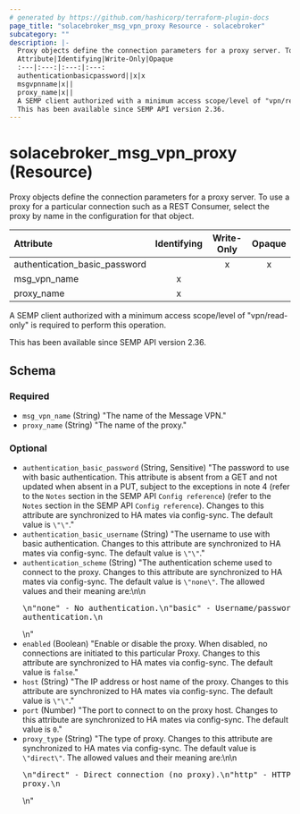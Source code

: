 ```yaml
---
# generated by https://github.com/hashicorp/terraform-plugin-docs
page_title: "solacebroker_msg_vpn_proxy Resource - solacebroker"
subcategory: ""
description: |-
  Proxy objects define the connection parameters for a proxy server. To use a proxy for a particular connection such as a REST Consumer, select the proxy by name in the configuration for that object.
  Attribute|Identifying|Write-Only|Opaque
  :---|:---:|:---:|:---:
  authenticationbasicpassword||x|x
  msgvpnname|x||
  proxy_name|x||
  A SEMP client authorized with a minimum access scope/level of "vpn/read-only" is required to perform this operation.
  This has been available since SEMP API version 2.36.
---
```


# solacebroker_msg_vpn_proxy (Resource)

Proxy objects define the connection parameters for a proxy server. To use a proxy for a particular connection such as a REST Consumer, select the proxy by name in the configuration for that object.


Attribute|Identifying|Write-Only|Opaque
:---|:---:|:---:|:---:
authentication_basic_password||x|x
msg_vpn_name|x||
proxy_name|x||



A SEMP client authorized with a minimum access scope/level of "vpn/read-only" is required to perform this operation.

This has been available since SEMP API version 2.36.



<!-- schema generated by tfplugindocs -->
## Schema

### Required

- `msg_vpn_name` (String) "The name of the Message VPN."
- `proxy_name` (String) "The name of the proxy."

### Optional

- `authentication_basic_password` (String, Sensitive) "The password to use with basic authentication. This attribute is absent from a GET and not updated when absent in a PUT, subject to the exceptions in note 4 (refer to the `Notes` section in the SEMP API `Config reference`) (refer to the `Notes` section in the SEMP API `Config reference`). Changes to this attribute are synchronized to HA mates via config-sync. The default value is `\"\"`."
- `authentication_basic_username` (String) "The username to use with basic authentication. Changes to this attribute are synchronized to HA mates via config-sync. The default value is `\"\"`."
- `authentication_scheme` (String) "The authentication scheme used to connect to the proxy. Changes to this attribute are synchronized to HA mates via config-sync. The default value is `\"none\"`. The allowed values and their meaning are:\n\n<pre>\n\"none\" - No authentication.\n\"basic\" - Username/password authentication.\n</pre>\n"
- `enabled` (Boolean) "Enable or disable the proxy. When disabled, no connections are initiated to this particular Proxy. Changes to this attribute are synchronized to HA mates via config-sync. The default value is `false`."
- `host` (String) "The IP address or host name of the proxy. Changes to this attribute are synchronized to HA mates via config-sync. The default value is `\"\"`."
- `port` (Number) "The port to connect to on the proxy host. Changes to this attribute are synchronized to HA mates via config-sync. The default value is `0`."
- `proxy_type` (String) "The type of proxy. Changes to this attribute are synchronized to HA mates via config-sync. The default value is `\"direct\"`. The allowed values and their meaning are:\n\n<pre>\n\"direct\" - Direct connection (no proxy).\n\"http\" - HTTP proxy.\n</pre>\n"
